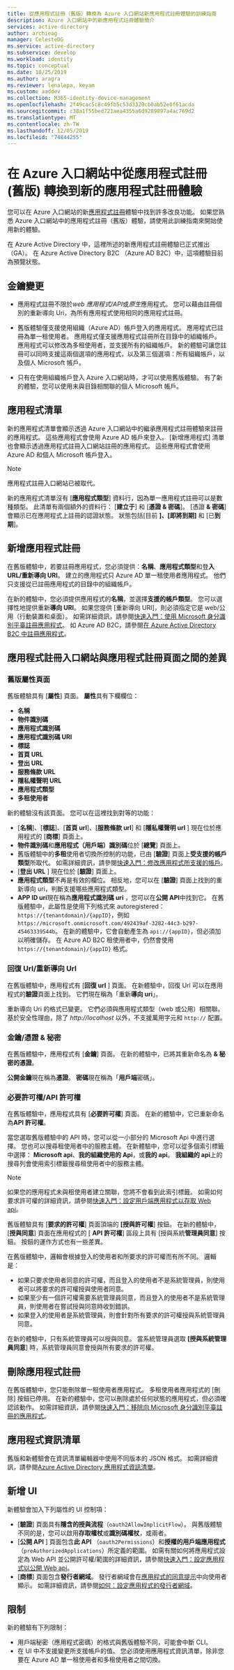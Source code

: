 ```yaml
---
title: 從應用程式註冊（舊版）轉換為 Azure 入口網站新應用程式註冊體驗的訓練指南
description: Azure 入口網站中的新應用程式註冊體驗簡介
services: active-directory
author: archieag
manager: CelesteDG
ms.service: active-directory
ms.subservice: develop
ms.workload: identity
ms.topic: conceptual
ms.date: 10/25/2019
ms.author: aragra
ms.reviewer: lenalepa, keyam
ms.custom: aaddev
ms.collection: M365-identity-device-management
ms.openlocfilehash: 2f49cac5c8c49fb5c53d3320cb0ab52e0f61acda
ms.sourcegitcommit: c38a1f55bed721aea4355a6d9289897a4ac769d2
ms.translationtype: MT
ms.contentlocale: zh-TW
ms.lasthandoff: 12/05/2019
ms.locfileid: "74844255"
---
```

# <a name="transitioning-from-app-registrations-legacy-to-the-new-app-registrations-experience-in-the-azure-portal"></a>在 Azure 入口網站中從應用程式註冊 (舊版) 轉換到新的應用程式註冊體驗

您可以在 Azure 入口網站的新[應用程式註冊](https://go.microsoft.com/fwlink/?linkid=2083908)體驗中找到許多改良功能。 如果您熟悉 Azure 入口網站中的應用程式註冊（舊版）體驗，請使用此訓練指南來開始使用新的體驗。

在 Azure Active Directory 中，這裡所述的新應用程式註冊體驗已正式推出（GA）。 在 Azure Active Directory B2C （Azure AD B2C）中，這項體驗目前為預覽狀態。

## <a name="key-changes"></a>金鑰變更

- 應用程式註冊不限於*web 應用程式/API*或*原生*應用程式。 您可以藉由註冊個別的重新導向 Uri，為所有應用程式使用相同的應用程式註冊。

- 舊版體驗僅支援使用組織（Azure AD）帳戶登入的應用程式。 應用程式已註冊為單一租使用者。 應用程式僅支援應用程式註冊所在目錄中的組織帳戶。 應用程式可以修改為多租使用者，並支援所有的組織帳戶。 新的體驗可讓您註冊可以同時支援這兩個選項的應用程式，以及第三個選項：所有組織帳戶，以及個人 Microsoft 帳戶。

- 只有在使用組織帳戶登入 Azure 入口網站時，才可以使用舊版體驗。 有了新的體驗，您可以使用未與目錄相關聯的個人 Microsoft 帳戶。

## <a name="list-of-applications"></a>應用程式清單

新的應用程式清單會顯示透過 Azure 入口網站中的繼承應用程式註冊體驗來註冊的應用程式。 這些應用程式會使用 Azure AD 帳戶來登入。 [新增應用程式] 清單也會顯示透過應用程式註冊入口網站註冊的應用程式。 這些應用程式會使用 Azure AD 和個人 Microsoft 帳戶登入。

>[!NOTE]
>應用程式註冊入口網站已被取代。

新的應用程式清單沒有 [**應用程式類型**] 資料行，因為單一應用程式註冊可以是數種類型。 此清單有兩個額外的資料行： [**建立于**] 和 [**憑證 & 密碼**]。 [憑證 **& 密碼**] 會顯示已在應用程式上註冊的認證狀態。 狀態包括[目前 **]、[即將到期]** 和 [已**到期**]。

## <a name="new-app-registration"></a>新增應用程式註冊

在舊版體驗中，若要註冊應用程式，您必須提供：**名稱**、**應用程式類型**和登**入 URL/重新導向 URI**。 建立的應用程式只 Azure AD 單一租使用者應用程式。 他們只支援從已註冊應用程式的目錄中的組織帳戶。

在新的體驗中，您必須提供應用程式的**名稱**，並選擇**支援的帳戶類型**。 您可以選擇性地提供重新**導向 URI**。 如果您提供 [重新導向 URI]，則必須指定它是 web/公用（行動裝置和桌面）。 如需詳細資訊，請參閱[快速入門：使用 Microsoft 身分識別平臺註冊應用程式](quickstart-register-app.md)。 如 Azure AD B2C，請參閱[在 Azure Active Directory B2C 中註冊應用程式](../../active-directory-b2c/tutorial-register-applications.md)。

## <a name="differences-between-the-application-registration-portal-and-app-registrations-page"></a>應用程式註冊入口網站與應用程式註冊頁面之間的差異

### <a name="the-legacy-properties-page"></a>舊版屬性頁面

舊版體驗具有 [**屬性**] 頁面。 **屬性**具有下欄欄位：

- **名稱**
- **物件識別碼**
- **應用程式識別碼**
- **應用程式識別碼 URI**
- **標誌**
- **首頁 URL**
- **登出 URL**
- **服務條款 URL**
- **隱私權聲明 URL**
- **應用程式類型**
- **多租使用者**

新的體驗沒有該頁面。 您可以在這裡找到對等的功能：

- [**名稱**]、[**標誌**]、[**首頁 url**]、[**服務條款 url**] 和 [**隱私權聲明 url** ] 現在位於應用程式的 [**商標**] 頁面上。
- **物件識別碼**和**應用程式（用戶端）識別碼**位於 [**總覽**] 頁面上。
- 舊版體驗中的**多租**使用者切換所控制的功能，已由 [**驗證**] 頁面上**受支援的帳戶類型**所取代。 如需詳細資訊，請參閱[快速入門：修改應用程式所支援的帳戶](quickstart-modify-supported-accounts.md)。
- [**登出 URL** ] 現在位於 [**驗證**] 頁面上。
- **應用程式類型**不再是有效的欄位。 相反地，您可以在 [**驗證**] 頁面上找到的重新導向 uri，判斷支援哪些應用程式類型。
- **APP ID uri**現在稱為**應用程式識別碼 uri** ，您可以在**公開 API**中找到它。 在舊版體驗中，此屬性是使用下列格式來 autoregistered： `https://{tenantdomain}/{appID}`，例如 `https://microsoft.onmicrosoft.com/492439af-3282-44c3-b297-45463339544b`。 在新的體驗中，它會自動產生為 `api://{appID}`，但必須加以明確儲存。 在 Azure AD B2C 租使用者中，仍然會使用 `https://{tenantdomain}/{appID}` 格式。

### <a name="reply-urlsredirect-urls"></a>回復 Url/重新導向 Url

在舊版體驗中，應用程式有 [**回復 url** ] 頁面。 在新體驗中，回復 Url 可以在應用程式的**驗證**頁面上找到。 它們現在稱為「重新**導向 uri**」。

重新導向 Uri 的格式已變更。 它們必須與應用程式類型（web 或公用）相關聯。 基於安全性理由，除了 *http://localhost* 以外，不支援萬用字元和 `http://` 配置。

### <a name="keyscertificates--secrets"></a>金鑰/憑證 & 秘密

在舊版體驗中，應用程式有 [**金鑰**] 頁面。 在新的體驗中，已將其重新命名為 **& 秘密的憑證**。

**公開金鑰**現在稱為**憑證**。 **密碼**現在稱為「**用戶端**密碼」。

### <a name="required-permissionsapi-permissions"></a>必要許可權/API 許可權

在舊版體驗中，應用程式具有 [**必要許可權**] 頁面。 在新的體驗中，它已重新命名為**API 許可權**。

當您選取舊版體驗中的 API 時，您可以從一小部分的 Microsoft Api 中進行選擇。 您也可以搜尋租使用者中的服務主體。 在新體驗中，您可以從多個索引標籤中選擇： **Microsoft api**、**我的組織使用的 Api**，或**我的 api**。 **我組織的 api**上的搜尋列會使用索引標籤搜尋租使用者中的服務主體。

> [!NOTE]
> 如果您的應用程式未與租使用者建立關聯，您將不會看到此索引標籤。 如需如何要求許可權的詳細資訊，請參閱[快速入門：設定用戶端應用程式以存取 Web api](quickstart-configure-app-access-web-apis.md)。

舊版體驗具有 [**要求的許可權**] 頁面頂端的 **[授與許可權**] 按鈕。 在新的體驗中，[**授與同意**] 頁面在應用程式的 [ **API 許可權**] 區段上具有 [授與系統**管理員同意**] 按鈕。 按鈕的運作方式也有一些差異。

在舊版體驗中，邏輯會根據登入的使用者和所要求的許可權而有所不同。 邏輯是：

- 如果只要求使用者同意的許可權，而且登入的使用者不是系統管理員，則使用者可以將要求的許可權授與使用者同意。
- 如果至少有一個許可權需要系統管理員同意，而且登入的使用者不是系統管理員，則使用者在嘗試授與同意時收到錯誤。
- 如果登入的使用者是系統管理員，則會針對所有要求的許可權授與系統管理員同意。

在新的體驗中，只有系統管理員可以授與同意。 當系統管理員選取 **[授與系統管理員同意**] 時，系統管理員同意會授與所有要求的許可權。

## <a name="deleting-an-app-registration"></a>刪除應用程式註冊

在舊版體驗中，您只能刪除單一租使用者應用程式。 多租使用者應用程式的 [刪除] 按鈕已停用。 在新的體驗中，您可以刪除處於任何狀態的應用程式，但必須確認該動作。 如需詳細資訊，請參閱[快速入門：移除向 Microsoft 身分識別平臺註冊的應用程式](quickstart-remove-app.md)。

## <a name="application-manifest"></a>應用程式資訊清單

舊版和新體驗會在資訊清單編輯器中使用不同版本的 JSON 格式。 如需詳細資訊，請參閱[Azure Active Directory 應用程式資訊清單](reference-app-manifest.md)。

## <a name="new-ui"></a>新增 UI

新體驗會加入下列屬性的 UI 控制項：

- [**驗證**] 頁面具有**隱含的授與流程**（`oauth2AllowImplicitFlow`）。 與舊版體驗不同的是，您可以啟用**存取權杖**或**識別碼權杖**，或兩者。
- [**公開 API** ] 頁面包含**此 API** （`oauth2Permissions`）和**授權的用戶端應用程式**（`preAuthorizedApplications`）所定義的範圍。 如需有關如何將應用程式設定為 Web API 並公開許可權/範圍的詳細資訊，請參閱[快速入門：設定應用程式以公開 Web api](quickstart-configure-app-expose-web-apis.md)。
- [**商標**] 頁面包含**發行者網域**。 發行者網域會在[應用程式的同意提示](application-consent-experience.md)中向使用者顯示。 如需詳細資訊，請參閱[如何：設定應用程式的發行者網域](howto-configure-publisher-domain.md)。

## <a name="limitations"></a>限制

新的體驗有下列限制：

- 用戶端秘密（應用程式密碼）的格式與舊版體驗不同，可能會中斷 CLI。
- 在 UI 中不支援變更所支援帳戶的值。 您必須使用應用程式資訊清單，除非您要在 Azure AD 單一租使用者和多租使用者之間切換。
